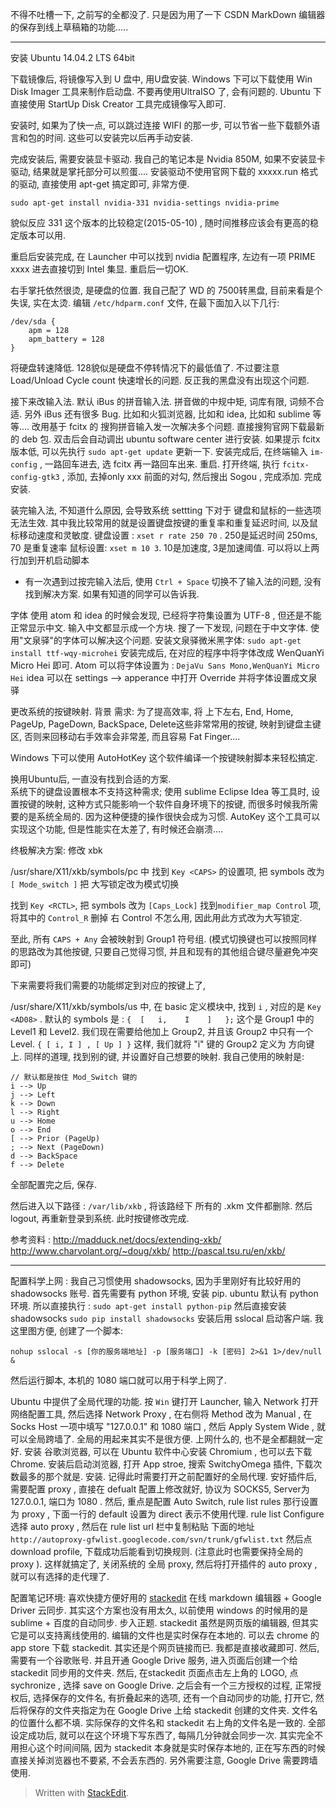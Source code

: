 不得不吐槽一下, 之前写的全都没了.
只是因为用了一下 CSDN MarkDown 编辑器的保存到线上草稿箱的功能.....

----------------------------------------------------------



安装 Ubuntu 14.04.2 LTS 64bit

下载镜像后, 将镜像写入到 U 盘中, 用U盘安装.
Windows 下可以下载使用 Win Disk Imager 工具来制作启动盘. 不要再使用UltraISO 了, 会有问题的.
Ubuntu 下直接使用 StartUp Disk Creator 工具完成镜像写入即可. 

安装时, 如果为了快一点, 可以跳过连接 WIFI 的那一步, 可以节省一些下载额外语言和包的时间. 这些可以安装完以后再手动安装. 

完成安装后, 需要安装显卡驱动.  我自己的笔记本是 Nvidia 850M, 如果不安装显卡驱动, 结果就是掌托部分可以煎蛋....
安装驱动不使用官网下载的 xxxxx.run 格式的驱动, 直接使用 apt-get 搞定即可, 非常方便. 
```
sudo apt-get install nvidia-331 nvidia-settings nvidia-prime
```
貌似反应 331 这个版本的比较稳定(2015-05-10) , 随时间推移应该会有更高的稳定版本可以用. 

重启后安装完成, 在 Launcher 中可以找到 nvidia 配置程序, 左边有一项 PRIME xxxx  进去直接切到 Intel 集显. 重启后一切OK.

右手掌托依然很烫, 是硬盘的位置. 我自己配了 WD 的 7500转黑盘, 目前来看是个失误, 实在太烫.
编辑 `/etc/hdparm.conf` 文件, 在最下面加入以下几行: 
```
/dev/sda {
	apm = 128
	apm_battery = 128
}
```
将硬盘转速降低. 128貌似是硬盘不停转情况下的最低值了.  不过要注意 Load/Unload Cycle count 快速增长的问题. 反正我的黑盘没有出现这个问题.

接下来改输入法. 
默认 iBus 的拼音输入法. 拼音做的中规中矩, 词库有限, 词频不合适. 另外 iBus 还有很多 Bug. 比如和火狐浏览器, 比如和 idea, 比如和 sublime 等等....
改用基于 fcitx 的 搜狗拼音输入发一次解决多个问题. 
直接搜狗官网下载最新的 deb 包. 
双击后会自动调出 ubuntu software center 进行安装. 如果提示 fcitx 版本低, 可以先执行 
`sudo apt-get update` 更新一下. 
安装完成后, 在终端输入 `im-config` , 一路回车进去, 选 fcitx 再一路回车出来. 
重启.
打开终端, 执行 `fcitx-config-gtk3` , 添加, 去掉only xxx 前面的对勾, 然后搜出 Sogou , 完成添加.
完成安装.

装完输入法, 不知道什么原因, 会导致系统 settting 下对于 键盘和鼠标的一些选项无法生效. 其中我比较常用的就是设置键盘按键的重复率和重复延迟时间, 以及鼠标移动速度和灵敏度. 
键盘设置 : `xset r rate 250 70` . 250是延迟时间 250ms, 70 是重复速率
鼠标设置: `xset m 10 3`.  10是加速度, 3是加速阈值.
可以将以上两行加到开机启动脚本
* 有一次遇到过按完输入法后, 使用 `Ctrl + Space` 切换不了输入法的问题, 没有找到解决方案. 如果有知道的同学可以告诉我. 

字体
使用 atom 和 idea 的时候会发现, 已经将字符集设置为 UTF-8 , 但还是不能正常显示中文. 输入中文都显示成一个方块. 
搜了一下发现, 问题在于中文字体.  使用"文泉驿"的字体可以解决这个问题. 
安装文泉驿微米黑字体:
`sudo apt-get install ttf-wqy-microhei`
安装完成后, 在对应的程序中将字体改成  WenQuanYi Micro Hei 即可. 
Atom 可以将字体设置为 : `DejaVu Sans Mono,WenQuanYi Micro Hei`
idea 可以在 settings --> apperance 中打开 Override 并将字体设置成文泉驿




更改系统的按键映射. 
背景  需求:  为了提高效率, 将 上下左右, End, Home, PageUp, PageDown, BackSpace, Delete这些非常常用的按键, 映射到键盘主键区, 否则来回移动右手效率会非常差, 而且容易 Fat Finger.... 

Windows 下可以使用 AutoHotKey 这个软件编译一个按键映射脚本来轻松搞定.

换用Ubuntu后, 一直没有找到合适的方案.  
系统下的键盘设置根本不支持这种需求; 使用 sublime Eclipse Idea 等工具时, 设置按键的映射, 这种方式只能影响一个软件自身环境下的按键, 而很多时候我所需要的是系统全局的. 因为这种便捷的操作很快会成为习惯. AutoKey 这个工具可以实现这个功能, 但是性能实在太差了, 有时候还会崩溃....

终极解决方案: 修改 xbk 

/usr/share/X11/xkb/symbols/pc  中
找到  `Key <CAPS>` 的设置项,  把 symbols 改为 ` [ Mode_switch ] `  把 大写锁定改为模式切换

找到 `Key <RCTL>`, 把 symbols 改为 `[Caps_Lock]` 
找到`modifier_map Control` 项, 将其中的 `Control_R` 删掉
右 Control 不怎么用, 因此用此方式改为大写锁定.

至此, 所有 `CAPS + Any` 会被映射到 Group1 符号组. (模式切换键也可以按照同样的思路改为其他按键, 只要自己觉得习惯, 并且和现有的其他组合键尽量避免冲突即可)

下来需要将我们需要的功能绑定到对应的按键上了, 

/usr/share/X11/xkb/symbols/us 中, 在 basic 定义模块中, 找到 `i` , 对应的是 `Key <AD08>` .
默认的 symbols 是 : `{  [   i,    I    ]   };` 这个是 Group1 中的 Level1 和 Level2.
我们现在需要给他加上 Group2, 并且该 Group2 中只有一个 Level.
`{ [ i, I ] , [ Up ] }` 这样, 我们就将 "i" 键的 Group2 定义为 方向键 上.
同样的道理, 找到别的键, 并设置好自己想要的映射.
我自己使用的映射是:
```
// 默认都是按住 Mod_Switch 键的
i --> Up
j --> Left
k --> Down
l --> Right
u --> Home
o --> End
[ --> Prior (PageUp)
; --> Next (PageDown)
d --> BackSpace
f --> Delete
```

全部配置完之后, 保存.

然后进入以下路径 : `/var/lib/xkb` , 将该路经下 所有的 .xkm 文件都删除.
然后 logout, 再重新登录到系统. 此时按键修改完成.

参考资料 : 
http://madduck.net/docs/extending-xkb/
http://www.charvolant.org/~doug/xkb/
http://pascal.tsu.ru/en/xkb/



------------------------------------------------------

配置科学上网 :
我自己习惯使用 shadowsocks, 因为手里刚好有比较好用的  shadowsocks 账号. 
首先需要有 python 环境, 安装 pip.  ubuntu 默认有 python 环境. 所以直接执行 :
`sudo apt-get install python-pip`
然后直接安装 shadowsocks
`sudo pip install shadowsocks`
安装后用 sslocal 启动客户端.
我这里图方便, 创建了一个脚本:
```shell
nohup sslocal -s [你的服务端地址] -p [服务端口] -k [密码] 2>&1 1>/dev/null &
```
然后运行脚本,  本机的  1080 端口就可以用于科学上网了. 

Ubuntu 中提供了全局代理的功能.  按 `Win` 键打开 Launcher, 输入 Network 打开网络配置工具,
然后选择  Network  Proxy , 在右侧将 Method 改为 Manual , 在 Socks Host 一项中填写 "127.0.0.1" 和 1080 端口 , 然后  Apply System Wide , 就可以全局跨墙了. 
全局的用起来其实不是很方便.  上网什么的, 也不是全都翻就一定好.
安装 谷歌浏览器, 可以在 Ubuntu 软件中心安装 Chromium , 也可以去下载 Chrome. 
安装后启动浏览器, 打开 App stroe, 搜索 SwitchyOmega 插件, 下载次数最多的那个就是. 安装.  记得此时需要打开之前配置好的全局代理.
安好插件后, 需要配置 proxy , 直接在 defualt 配置上修改就好, 协议为 SOCKS5, Server为 127.0.0.1, 端口为 1080 .
然后, 重点是配置 Auto Switch, 
rule list rules 那行设置为 proxy , 下面一行的  default 设置为 direct 表示不使用代理.
rule list Configure 选择 auto proxy , 然后在 rule list url 栏中复制粘贴 下面的地址
`http://autoproxy-gfwlist.googlecode.com/svn/trunk/gfwlist.txt`
然后点 download profile, 下载成功后能看到切换规则.  (注意此时也需要保持全局的 proxy ). 
这样就搞定了, 关闭系统的 全局 proxy, 然后将打开插件的 auto proxy , 就可以有选择的走代理了. 


配置笔记环境:
喜欢快捷方便好用的 [stackedit](https://stackedit.io/) 在线 markdown 编辑器 + Google Driver 云同步.
其实这个方案也没有用太久, 以前使用 windows 的时候用的是 sublime + 百度的自动同步.
步入正题.  stackedit 虽然是网页版的编辑器, 但其实它是可以支持离线使用的. 编辑的文件也是实时保存在本地的.  可以去 chrome 的 app store 下载 stackedit. 其实还是个网页链接而已. 我都是直接收藏即可.
然后, 需要有一个谷歌账号. 并且开通  Google Drive 服务, 进入页面后创建一个给stackedit 同步用的文件夹. 然后, 在stackedit 页面点击左上角的 LOGO,  点 sychronize , 选择 save on Google Drive.  之后会有一个三方授权的过程, 正常授权后, 选择保存的文件名, 有折叠起来的选项, 还有一个自动同步的功能, 打开它, 然后将保存的文件夹指定为在 Google Drive 上给 stackedit 创建的文件夹. 文件名的位置什么都不填.  实际保存的文件名和 stackedit 右上角的文件名是一致的. 
全部设定成功后, 就可以在这个环境下写东西了, 每隔几分钟就会同步一次. 其实完全不用担心这个时间间隔, 因为 stackedit 本身就是实时保存本地的, 正在写东西的时候直接关掉浏览器也不要紧, 不会丢东西的. 
另外需要注意,  Google Drive 需要跨墙使用. 







> Written with [StackEdit](https://stackedit.io/).